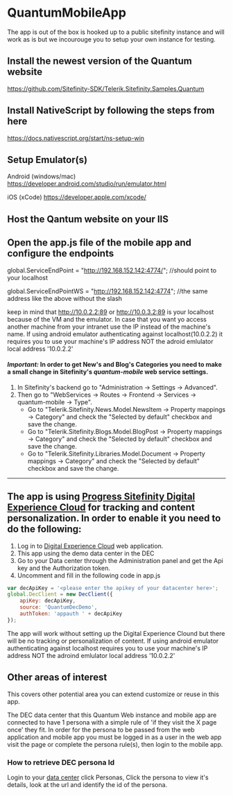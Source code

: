 # QuantumMobileApp
The app is out of the box is hooked up to a public sitefinity instance and will work as is but we incourouge you to setup your own instance for testing.

## Install the newest version of the Quantum website
https://github.com/Sitefinity-SDK/Telerik.Sitefinity.Samples.Quantum

## Install NativeScript by following the steps from here 
https://docs.nativescript.org/start/ns-setup-win

## Setup Emulator(s)
Android (windows/mac) https://developer.android.com/studio/run/emulator.html

iOS (xCode) https://developer.apple.com/xcode/

## Host the Qantum website on your IIS

## Open the app.js file of the mobile app and configure the endpoints
global.ServiceEndPoint = "http://192.168.152.142:4774/"; //should point to your localhost 

global.ServiceEndPointWS = "http://192.168.152.142:4774"; //the same address like the above without the slash

keep in mind that http://10.0.2.2:89 or http://10.0.3.2:89 is your localhost because of the VM and the emulator.
In case that you want yo access another machine from your intranet use the IP instead of the machine's name.
If using android emulator authenticating against localhost(10.0.2.2) it requires you to use your machine's IP address NOT the adroid emlulator local address '10.0.2.2'

#### *Important:* In order to get New's and Blog's Categories you need to make a small change in Sitefinity's ***quantum-mobile*** web service settings.
1. In Sitefinity's backend go to "Administration -> Settings -> Advanced".
1. Then go to "WebServices -> Routes -> Frontend -> Services -> quantum-mobile -> Type".
   * Go to "Telerik.Sitefinity.News.Model.NewsItem -> Property mappings -> Category" and check the "Selected by default" checkbox and save the change.
   * Go to "Telerik.Sitefinity.Blogs.Model.BlogPost -> Property mappings -> Category" and check the "Selected by default" checkbox and save the change.
   * Go to "Telerik.Sitefinity.Libraries.Model.Document -> Property mappings -> Category" and check the "Selected by default" checkbox and save the change.
---

## The app is using [Progress Sitefinity Digital Experience Cloud](https://docs.sitefinity.com/dec) for tracking and content personalization. In order to enable it you need to do the following:

1. Log in to [Digital Experience Cloud](https://dec.sitefinity.com/) web application.
1. This app using the demo data center in the DEC
1. Go to your Data center through the Administration panel and get the Api key and the Authorization token.
1. Uncomment and fill in the following code in app.js
```js
var decApiKey = '<please enter the apikey of your datacenter here>';
global.DecClient = new DecClient({
    apiKey: decApiKey,
    source: 'QuantumDecDemo',
    authToken: 'appauth ' + decApiKey
});
```
The app will work without setting up the Digital Experience Clound but there will be no tracking or personalization of content.
If using android emulator authenticating against localhost requires you to use your machine's IP address NOT the adroind emlulator local address '10.0.2.2'

## Other areas of interest
This covers other potential area you can extend customize or reuse in this app.

The DEC data center that this Quantum Web instance and mobile app are connected to have 1 persona with a simple rule of 'if they visit the X page once' they fit.  In order for the persona to be passed from the web application and mobile app you must be logged in as a user in the web app visit the page or complete the persona rule(s), then login to the mobile app.

### How to retrieve DEC persona Id
Login to your [data center](http://dec.sitefinity.com) click Personas, Click the persona to view it's details, look at the url and identify the id of the persona.

